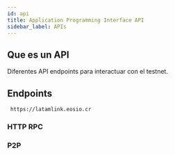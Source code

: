 ```yaml
---
id: api
title: Application Programming Interface API
sidebar_label: APIs
---
```


## Que es un API

Diferentes API endpoints para interactuar con el testnet.



## Endpoints 

	 https://latamlink.eosio.cr

### HTTP RPC 

### P2P
